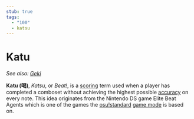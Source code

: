 ```yaml
---
stub: true
tags:
  - "100"
  - katsu
---
```


# Katu

*See also: [Geki](/wiki/Geki)*

**Katu (喝)**, *Katsu*, or *Beat!*, is a [scoring](/wiki/Score) term used when a player has completed a comboset without achieving the highest possible [accuracy](/wiki/Gameplay/Accuracy) on every note. This idea originates from the Nintendo DS game Elite Beat Agents which is one of the games the [osu!standard](/wiki/Game_mode/osu!) [game mode](/wiki/Game_mode) is based on.

<!-- TODO: Add links -->

